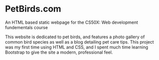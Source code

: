 # PetBirds.com

An HTML based static webpage for the CS50X: Web development fundementals course

This website is dedicated to pet birds, and features a photo gallery of common bird species as well as a blog detailing pet care tips. This project was my first time using HTML and CSS, and I spent much time learning Bootstrap to give the site a modern, professional feel.
